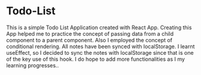# Todo-List

This is a simple Todo List Application created with React App.
Creating this App helped me to practice the concept of passing data from a child component to a parent component.
Also I employed the concept of conditional rendering.
All notes have been synced with localStorage. I learnt useEffect, so I decided to sync the notes with localStorage since that is one of the key use of this hook.
I do hope to add more functionalities as I my learning progresses..
